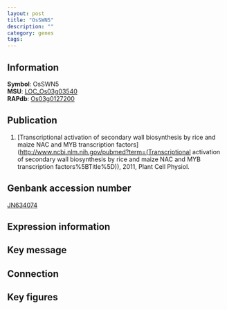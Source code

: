 ```yaml
---
layout: post
title: "OsSWN5"
description: ""
category: genes
tags: 
---
```


## Information
__Symbol__: OsSWN5  
__MSU__: [LOC_Os03g03540](http://rice.plantbiology.msu.edu/cgi-bin/ORF_infopage.cgi?orf=LOC_Os03g03540)  
__RAPdb__: [Os03g0127200](http://rapdb.dna.affrc.go.jp/viewer/gbrowse_details/irgsp1?name=Os03g0127200)  

## Publication
1. [Transcriptional activation of secondary wall biosynthesis by rice and maize NAC and MYB transcription factors](http://www.ncbi.nlm.nih.gov/pubmed?term=(Transcriptional activation of secondary wall biosynthesis by rice and maize NAC and MYB transcription factors%5BTitle%5D)), 2011, Plant Cell Physiol.

## Genbank accession number
[JN634074](http://www.ncbi.nlm.nih.gov/nuccore/JN634074)

## Expression information

## Key message

## Connection

## Key figures


